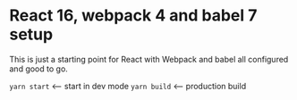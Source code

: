 # React 16, webpack 4 and babel 7 setup

This is just a starting point for React with Webpack and babel all configured and good to go.

`yarn start` <-- start in dev mode
`yarn build` <-- production build
